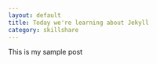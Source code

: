 ```yaml
---
layout: default
title: Today we're learning about Jekyll
category: skillshare
---
```


This is my sample post